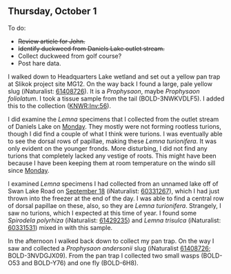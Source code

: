
## Thursday, October 1

To do:

* ~~Review article for John.~~
* ~~Identify duckweed from Daniels Lake outlet stream.~~
* Collect duckweed from golf course?
* Post hare data.

I walked down to Headquarters Lake wetland and set out a yellow pan trap at Slikok project site MG12. On the way back I found a large, pale yellow slug (iNaturalist: [61408726](https://www.inaturalist.org/observations/61408726)). It is a *Prophysaon*, maybe *Prophysaon foliolatum*. I took a tissue sample from the tail (BOLD-3NWKVDLF5). I added this to the collection ([KNWR:Inv:56](https://arctos.database.museum/guid/KNWR:Inv:56)).

I did examine the *Lemna* specimens that I collected from the outlet stream of Daniels Lake on [Monday](#monday-september-28). They mostly were not forming rootless turions, though I did find a couple of what I think were turions. I was eventually able to see the dorsal rows of papillae, making these *Lemna turionifera*. It was only evident on the younger fronds. More disturbing, I did not find any turions that completely lacked any vestige of roots. This might have been because I have been keeping them at room temperature on the windo sill since [Monday](#monday-september-28).

I examined *Lemna* specimens I had collected from an unnamed lake off of Swan Lake Road on [September 18](#friday-september-18) (iNaturalist: [60331267](https://www.inaturalist.org/observations/60331267)), which I had just thrown into the freezer at the end of the day. I was able to find a central row of dorsal papillae on these, also, so they are *Lemna turionifera*. Strangely, I saw no turions, which I expected at this time of year. I found some *Spirodela polyrhiza* (iNaturalist: [61429235](https://www.inaturalist.org/observations/61429235)) and *Lemna trisulca* (iNaturalist: [60331531](https://www.inaturalist.org/observations/60331531)) mixed in with this sample.

In the afternoon I walked back down to collect my pan trap. On the way I saw and collected a *Prophysaon andersonii* slug (iNaturalist [61408726](https://www.inaturalist.org/observations/61408726); BOLD-3NVDGJX09). From the pan trap I collected two small wasps (BOLD-O53 and BOLD-Y76) and one fly (BOLD-6H8).

